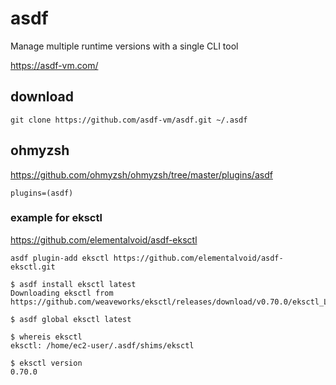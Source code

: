 # asdf

Manage multiple runtime versions with a single CLI tool

https://asdf-vm.com/


## download
```
git clone https://github.com/asdf-vm/asdf.git ~/.asdf 
```

## ohmyzsh


https://github.com/ohmyzsh/ohmyzsh/tree/master/plugins/asdf


```
plugins=(asdf)
```


### example for eksctl

https://github.com/elementalvoid/asdf-eksctl

```
asdf plugin-add eksctl https://github.com/elementalvoid/asdf-eksctl.git
```

```console 
$ asdf install eksctl latest
Downloading eksctl from https://github.com/weaveworks/eksctl/releases/download/v0.70.0/eksctl_Linux_amd64.tar.gz
```

```console
$ asdf global eksctl latest
```

```console
$ whereis eksctl
eksctl: /home/ec2-user/.asdf/shims/eksctl
```


```console
$ eksctl version
0.70.0
```
